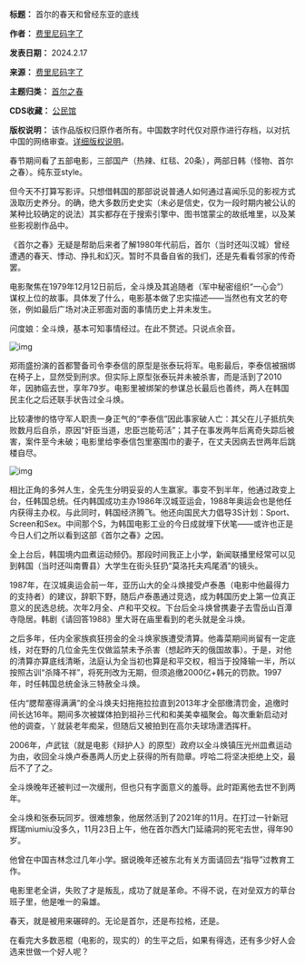 

**标题：** 首尔的春天和曾经东亚的底线  

**作者：** [费里尼码字了](https://chinadigitaltimes.net/space/费里尼码字了)  

**发表日期：** 2024.2.17  

**来源：** [费里尼码字了](https://web.archive.org/web/https://mp.weixin.qq.com/s/tBnKaz4jaY2y5Siw2Gq8hw)  

**主题归类：** [首尔之春](https://chinadigitaltimes.net/space/首尔之春)  

**CDS收藏：** [公民馆](https://chinadigitaltimes.net/space/%E5%85%AC%E6%B0%91%E9%A6%86)  

**版权说明：** 该作品版权归原作者所有。中国数字时代仅对原作进行存档，以对抗中国的网络审查。[详细版权说明](https://chinadigitaltimes.net/chinese/copyright)。


春节期间看了五部电影，三部国产（热辣、红毯、20条），两部日韩（怪物、首尔之春）。纯东亚style。


但今天不打算写影评。只想借韩国的那部说说普通人如何通过喜闻乐见的影视方式汲取历史养分。的确，绝大多数历史史实（未必是信史，仅为一段时期内被公认的某种比较确定的说法）其实都存在于搜索引擎中、图书馆蒙尘的故纸堆里，以及某些影视剧作品中。


《首尔之春》无疑是帮助后来者了解1980年代前后，首尔（当时还叫汉城）曾经遭遇的春天、悸动、挣扎和幻灭。暂时不具备自省的我们，还是先看看邻家的传奇罢。


电影聚焦在1979年12月12日前后，全斗焕及其追随者（军中秘密组织“一心会”）谋权上位的故事。具体发了什么，电影基本做了忠实描述——当然也有文艺的夸张，例如最后广场对决正邪面对面的事情历史上并未发生。


问度娘：全斗焕，基本可知事情经过。在此不赘述。只说点余音。


![img](https://mmbiz.qpic.cn/mmbiz_jpg/KoE36phPrUj11dtKRYEr1oS2wLZO0eibDwuqO07olIIlUPOkF34MiaxsNQicOIB1bWaIGHSYogA7ydbwnevQdutLA/640)


郑雨盛扮演的首都警备司令李泰信的原型是张泰玩将军。电影最后，李泰信被捆绑在椅子上，显然受到刑求。但实际上原型张泰玩并未被杀害，而是活到了2010年，因肺癌去世，享年79岁。电影里被绑架的参谋总长最后也善终，两人在韩国民主化之后还联手状告过全斗焕。 


比较凄惨的恪守军人职责一身正气的“李泰信”因此事家破人亡：其父在儿子抵抗失败数月后自杀，原因“奸臣当道，忠臣岂能苟活”；其子在事发两年后离奇失踪后被害，案件至今未破；电影里给李泰信包里塞围巾的妻子，在丈夫因病去世两年后跳楼自尽。


![img](https://mmbiz.qpic.cn/mmbiz_jpg/KoE36phPrUj11dtKRYEr1oS2wLZO0eibDTO8AVce3syxZ4BYicaNvP4GEicEspo7nibOZc1oPibAKD8ZRtJcn5mfdbw/640)


相比正角的多舛人生，全先生分明妥妥的人生赢家。事变不到半年，他通过政变上台，任韩国总统。任内韩国成功主办1986年汉城亚运会，1988年奥运会也是他任内获得主办权。与此同时，韩国经济腾飞。他还向国民大力倡导3S计划：Sport、Screen和Sex。中间那个S，为韩国电影工业的今日成就埋下伏笔——或许也正是今日人们之所以看到这部《首尔之春》之因。


全上台后，韩国境内皿煮运动频仍。那段时间我正上小学，新闻联播里经常可以见到韩国（当时还叫南曹县）大学生在街头狂扔“莫洛托夫鸡尾酒”的镜头。


1987年，在汉城奥运会前一年，亚历山大的全斗焕接受卢泰愚（电影中他最得力的支持者）的建议，辞职下野，随后卢泰愚通过竞选，成为韩国历史上第一位真正意义的民选总统。次年2月全、卢和平交权。下台后全斗焕曾携妻子去雪岳山百潭寺隐居。韩剧《请回答1988》里大哥在庙里看到的老头就是全斗焕。


之后多年，任内全家族疯狂捞金的全斗焕家族遭受清算。他毒菜期间尚留有一定底线，对在野的几位金先生仅做监禁未予杀害（想起昨天的俄国故事）。于是，对他的清算亦算底线清晰，法庭认为全当初也算是和平交权，相当于投降输一半，所以按照古训“杀降不祥”，将死刑改为无期，但须追缴2000亿+韩元的罚款。1997年，时任韩国总统金泳三特赦全斗焕。


任内“腮帮塞得满满”的全斗焕夫妇拖拖拉拉直到2013年才全部缴清罚金，追缴时间长达16年。期间多次被媒体拍到祖孙三代和和美美幸福聚会。每次重新启动对他的调查，丫就装老年痴呆，但随后又被拍到在高尔夫球场潇洒挥杆。


2006年，卢武铉（就是电影《辩护人》的原型）政府以全斗焕镇压光州皿煮运动为由，收回全斗焕卢泰愚两人历史上获得的所有勋章。哼哈二将坚决拒绝上交，最后不了了之。


全斗焕晚年还被判过一次缓刑，但也只有字面意义的羞辱。此时距离他去世不到两年。


全斗焕和张泰玩同岁。很难想象，他居然活到了2021年的11月。在打过一针新冠辉瑞miumiu没多久，11月23日上午，他在首尔西大门延禧洞的死宅去世，得年90岁。


他曾在中国吉林念过几年小学。据说晚年还被东北有关方面请回去“指导”过教育工作。


电影里老全讲，失败了才是叛乱，成功了就是革命。不得不说，在对垒双方的草台班子里，他是唯一的枭雄。


春天，就是被用来碾碎的。无论是首尔，还是布拉格，还是。


在看完大多数恶棍（电影的，现实的）的生平之后，如果有得选，还有多少好人会选来世做一个好人呢？

